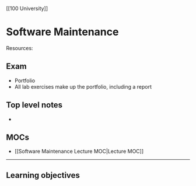 [[100 University]]

# Software Maintenance
Resources:

## Exam
- Portfolio
- All lab exercises make up the portfolio, including a report

## Top level notes
- 

## MOCs
- [[Software Maintenance Lecture MOC|Lecture MOC]]

---
## Learning objectives
